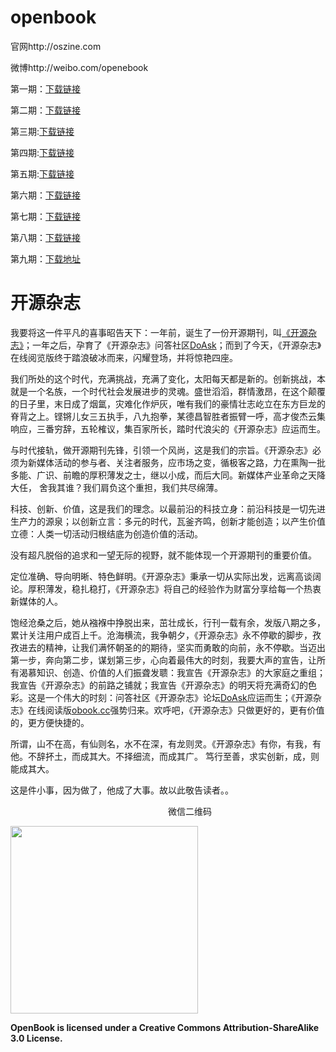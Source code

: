 openbook
========

官网http://oszine.com

微博http://weibo.com/openebook

第一期：[下载链接](https://github.com/open1book/openbook/raw/master/openbook%E5%BC%80%E6%BA%90%E6%9D%82%E5%BF%972013%E6%96%B0%E5%B9%B4%E7%AC%AC%E4%B8%80%E6%9C%9F.pdf)     

第二期：[下载链接](https://github.com/open1book/openbook/raw/master/openbook%E5%BC%80%E6%BA%90%E6%9D%82%E5%BF%972013%E7%AC%AC%E4%BA%8C%E6%9C%9F.pdf)     

第三期:[下载链接](https://github.com/open1book/openbook/raw/master/openbook%E5%BC%80%E6%BA%90%E6%9D%82%E5%BF%972013%E5%B9%B4%E7%AC%AC%E4%B8%89%E6%9C%9F-%E6%A0%A1%E5%AF%B9%E7%89%88.pdf)     

第四期:[下载链接](https://github.com/open1book/openbook/raw/master/openbook%E5%BC%80%E6%BA%90%E6%9D%82%E5%BF%972013%E5%B9%B4%E7%AC%AC%E5%9B%9B%E6%9C%9F.pdf)

第五期:[下载链接](https://github.com/open1book/openbook/raw/master/openbook%E5%BC%80%E6%BA%90%E6%9D%82%E5%BF%972013%E5%B9%B4%E7%AC%AC%E4%BA%94%E6%9C%9F.pdf)     

第六期：[下载链接](https://github.com/open1book/openbook/raw/master/openbook%E5%BC%80%E6%BA%90%E6%9D%82%E5%BF%972013%E5%B9%B4%E7%AC%AC%E5%85%AD%E6%9C%9F.pdf)      

第七期：[下载链接](https://github.com/open1book/openbook/raw/master/OPENBOOK%E5%BC%80%E6%BA%90%E6%9D%82%E5%BF%972014%E7%AC%AC%E4%B8%83%E6%9C%9F.pdf)         

第八期：[下载链接](https://github.com/open1book/openbook/raw/master/openbook%E5%BC%80%E6%BA%90%E6%9D%82%E5%BF%972014%E7%AC%AC%E5%85%AB%E6%9C%9F.pdf)

第九期：[下载地址](https://github.com/open1book/openbook/raw/master/openbook%E5%BC%80%E6%BA%90%E6%9D%82%E5%BF%972014%E7%AC%AC%E4%B9%9D%E6%9C%9F.pdf)

# 开源杂志


我要将这一件平凡的喜事昭告天下：一年前，诞生了一份开源期刊，叫[《开源杂志》](http://obook.cc)；一年之后，孕育了《开源杂志》问答社区[DoAsk](http://doask.net)；而到了今天，《开源杂志》在线阅览版终于踏浪破冰而来，闪耀登场，并将惊艳四座。

我们所处的这个时代，充满挑战，充满了变化，太阳每天都是新的。创新挑战，本就是一个名族，一个时代社会发展进步的灵魂。盛世滔滔，群情激昂，在这个颠覆的日子里，末日成了烟氲，灾难化作炉灰，唯有我们的豪情壮志屹立在东方巨龙的脊背之上。铿锵儿女三五执手，八九抱拳，某德昌智胜者振臂一呼，高才俊杰云集响应，三番穷辞，五轮榷议，集百家所长，踏时代浪尖的《开源杂志》应运而生。

与时代接轨，做开源期刊先锋，引领一个风尚，这是我们的宗旨。《开源杂志》必须为新媒体活动的参与者、关注者服务，应市场之变，循极客之路，力在熏陶一批多能、广识、前瞻的厚积薄发之士，继以小成，而后大同。新媒体产业革命之天降大任， 舍我其谁？我们肩负这个重担，我们共尽绵薄。

科技、创新、价值，这是我们的理念。以最前沿的科技立身：前沿科技是一切先进生产力的源泉；以创新立言：多元的时代，瓦釜齐鸣，创新才能创造；以产生价值立德：人类一切活动归根结底为创造价值的活动。

没有超凡脱俗的追求和一望无际的视野，就不能体现一个开源期刊的重要价值。

定位准确、导向明晰、特色鲜明。《开源杂志》秉承一切从实际出发，远离高谈阔论。厚积薄发，稳扎稳打，《开源杂志》将自己的经验作为财富分享给每一个热衷新媒体的人。

饱经沧桑之后，她从襁褓中挣脱出来，茁壮成长，行刊一载有余，发版八期之多，累计关注用户成百上千。沧海横流，我争朝夕，《开源杂志》永不停歇的脚步，孜孜进去的精神，让我们满怀朝圣的的期待，坚实而勇敢的向前，永不停歇。当迈出第一步，奔向第二步，谋划第三步，心向着最伟大的时刻，我要大声的宣告，让所有渴慕知识、创造、价值的人们振聋发聩：我宣告《开源杂志》的大家庭之重组；我宣告《开源杂志》的前路之铺就；我宣告《开源杂志》的明天将充满奇幻的色彩。这是一个伟大的时刻：问答社区《开源杂志》论坛[DoAsk](http://doask.net)应运而生；《开源杂志》在线阅读版[obook.cc](http://obook.cc)强势归来。欢呼吧，《开源杂志》只做更好的，更有价值的，更方便快捷的。

所谓，山不在高，有仙则名，水不在深，有龙则灵。《开源杂志》有你，有我，有他。不辞抔土，而成其大。不择细流，而成其广。 笃行至善，求实创新，成，则能成其大。

这是件小事，因为做了，他成了大事。故以此敬告读者。。

<p style="position:relative;left:50%">微信二维码</p>

<img src="http://doask.qiniudn.com/qrcodeqrcode_for_gh_b42b19be7f11_1280.jpg" height="300px">

**OpenBook is licensed under a Creative Commons Attribution-ShareAlike 3.0 License.**
